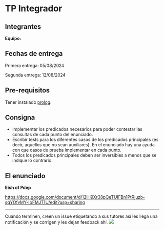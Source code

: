 # TP Integrador

## Integrantes

**Equipo:** 

## Fechas de entrega

Primera entrega: 05/08/2024

Segunda entrega: 12/08/2024

## Pre-requisitos

Tener instalado [prolog](https://github.com/pdep-utn/enunciados-miercoles-noche/blob/master/pages/prolog/entorno.md).

## Consigna

- Implementar los predicados necesarios para poder contestar las consultas de cada punto del enunciado.
- Escribir tests para los diferentes casos de los predicados principales (es decir, aquellos que no sean auxiliares). En el enunciado hay una ayuda con que casos de prueba implementar en cada punto.
- Todos los predicados principales deben ser inversibles a menos que se indique lo contrario.

## El enunciado

**Eish of Pdep**

https://docs.google.com/document/d/12Hl9Xr38pQeTUIFBn1PtRjuzb-sqYOfvMY-IbFMJT1U/edit?usp=sharing 

--------------------------

Cuando terminen, creen un issue etiquetando a sus tutores así les llega una notificación y se corrigen y les dejan feedback ahí.
![](https://i.imgur.com/ypeXpBw.gif)
